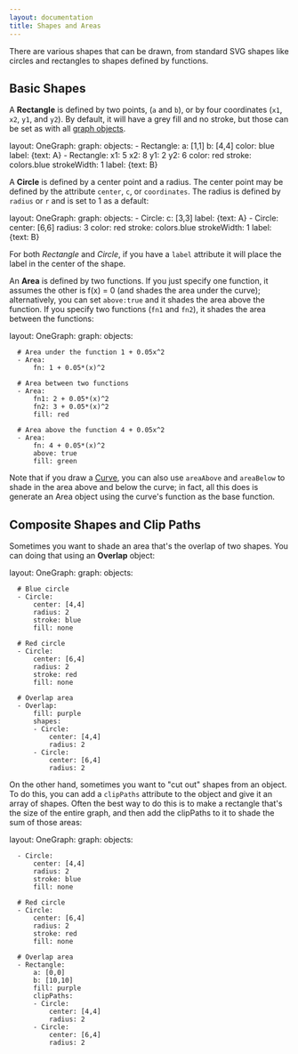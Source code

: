 ```yaml
---
layout: documentation
title: Shapes and Areas
---
```


There are various shapes that can be drawn, from standard SVG shapes like circles and rectangles to shapes defined by functions.

## Basic Shapes

A **Rectangle** is defined by two points, (`a` and `b`), or by four coordinates (`x1`, `x2`, `y1`, and `y2`). By default, it will have a grey fill and no stroke, but those can be set as with all [graph objects](index.html).

<div width="500" height="410" class="codePreview">

layout:
  OneGraph:
    graph:
      objects:
      - Rectangle:
          a: [1,1]
          b: [4,4]
          color: blue
          label: {text: A}
      - Rectangle:
          x1: 5
          x2: 8
          y1: 2
          y2: 6
          color: red
          stroke: colors.blue
          strokeWidth: 1
          label: {text: B}

</div>

A **Circle** is defined by a center point and a radius. The center point may be defined by the attribute `center`, `c`, or `coordinates`. The radius is defined by `radius` or `r` and is set to 1 as a default:

<div width="500" height="410" class="codePreview">

layout:
  OneGraph:
    graph:
      objects:
      - Circle:
          c: [3,3]
          label: {text: A}
      - Circle:
          center: [6,6]
          radius: 3
          color: red
          stroke: colors.blue
          strokeWidth: 1
          label: {text: B}

</div>

For both _Rectangle_ and _Circle_, if you have a `label` attribute it will place the label in the center of the shape.

An **Area** is defined by two functions. If you just specify one function, it assumes the other is f(x) = 0 (and shades the area under the curve); alternatively, you can set `above:true` and it shades the area above the function. If you specify two functions (`fn1` and `fn2`), it shades the area between the functions:

<div width="500" height="410" class="codePreview">

layout:
  OneGraph:
    graph:
      objects:
      
      # Area under the function 1 + 0.05x^2
      - Area:
          fn: 1 + 0.05*(x)^2
          
      # Area between two functions
      - Area:
          fn1: 2 + 0.05*(x)^2
          fn2: 3 + 0.05*(x)^2
          fill: red
          
      # Area above the function 4 + 0.05x^2
      - Area:
          fn: 4 + 0.05*(x)^2
          above: true
          fill: green

</div>

Note that if you draw a [Curve](curve.html), you can also use `areaAbove` and `areaBelow` to shade in the area above and below the curve; in fact, all this does is generate an Area object using the curve's function as the base function.

## Composite Shapes and Clip Paths

Sometimes you want to shade an area that's the overlap of two shapes. You can doing that using an **Overlap** object:

<div width="500" height="410" class="codePreview">

layout:
  OneGraph:
    graph:
      objects:
      
      # Blue circle
      - Circle:
          center: [4,4]
          radius: 2
          stroke: blue
          fill: none
          
      # Red circle
      - Circle:
          center: [6,4]
          radius: 2
          stroke: red
          fill: none
          
      # Overlap area
      - Overlap:
          fill: purple
          shapes:
          - Circle:
              center: [4,4]
              radius: 2
          - Circle:
              center: [6,4]
              radius: 2

</div>

On the other hand, sometimes you want to "cut out" shapes from an object. To do this, you can add a `clipPaths` attribute to the object and give it an array of shapes. Often the best way to do this is to make a rectangle that's the size of the entire graph, and then add the clipPaths to it to shade the sum of those areas:

<div width="500" height="410" class="codePreview">

layout:
  OneGraph:
    graph:
      objects:
      
      - Circle:
          center: [4,4]
          radius: 2
          stroke: blue
          fill: none
          
      # Red circle
      - Circle:
          center: [6,4]
          radius: 2
          stroke: red
          fill: none
          
      # Overlap area
      - Rectangle:
          a: [0,0]
          b: [10,10]
          fill: purple
          clipPaths:
          - Circle:
              center: [4,4]
              radius: 2
          - Circle:
              center: [6,4]
              radius: 2
          
</div>
